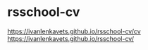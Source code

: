 # rsschool-cv
https://ivanlenkavets.github.io/rsschool-cv/cv
https://ivanlenkavets.github.io/rsschool-cv/
